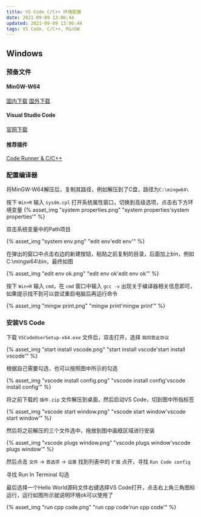 ```yaml
---
title: VS Code C/C++ 环境配置
date: 2021-09-09 13:06:44
updated: 2021-09-09 13:06:44
tags: VS Code, C/C++, MinGW
---
```


## Windows

### 预备文件

#### MinGW-W64

[国内下载](https://wwa.lanzoui.com/ioHt0suhtva)
[国外下载](https://sourceforge.net/projects/mingw-w64/files/)

#### Visual Studio Code

[官网下载](https://code.visualstudio.com/)

#### 推荐插件

[Code Runner & C/C++](https://wwa.lanzoui.com/ilVjssuj56d)

### 配置编译器

将MinGW-W64解压后，复制其路径，例如解压到了C盘，路径为`C:\mingw64\`

按下 `Win+R` 输入 `sysdm.cpl` 打开系统属性窗口，切换到高级选项，点击右下方环境变量
{% asset_img "system properties.png" "system properties'system properties'" %}

双击系统变量中的Path项目

{% asset_img "system env.png" "edit env'edit env'" %}

在弹出的窗口中点击右边的新建按钮，粘贴之前复制的目录，后面加上bin，例如C:\mingw64\bin，最终如图

{% asset_img "edit env ok.png" "edit env ok'edit env ok'" %}

按下 `Win+R` 输入 `cmd`，在 `cmd` 窗口中输入 `gcc -v` 出现关于编译器相关信息即可，如果提示找不到可以尝试重启电脑后再运行命令

{% asset_img "mingw print.png" "mingw print'mingw print'" %}

### 安装VS Code

下载 `VSCodeUserSetup-x64.exe` 文件后，双击打开，选择 `我同意此协议`

{% asset_img "start install vscode.png" "start install vscode'start install vscode'" %}

根据自己需要勾选，也可以按照图中所示的勾选

{% asset_img "vscode install config.png" "vscode install config'vscode install config'" %}

将之前下载的 `插件.zip` 文件解压到桌面，然后启动VS Code，切到图中所指标签

{% asset_img "vscode start window.png" "vscode start window'vscode start window'" %}

然后将之前解压的三个文件选中，拖放到图中画框区域进行安装

{% asset_img "vscode plugs window.png" "vscode plugs window'vscode plugs window'" %}

然后点击 `文件` → `首选项` → `设置` 找到列表中的 `扩展` 点开，寻找 `Run Code config`

寻找 Run In Terminal 勾选

最后选择一个Hello World源码文件右键选择VS Code打开，点击右上角三角图标运行，运行如图所示就说明环境ok可以使用了

{% asset_img "run cpp code.png" "run cpp code'run cpp code'" %}
